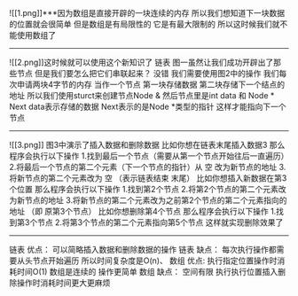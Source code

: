 ![[1.png]]***因为数组是直接开辟的一块连续的内存 所以我们想知道下一块数据的位置就会很简单
但是数组是有局限性的 它是有最大限制的 所以这时候我们就不能使用数组了
***
![[2.png]]这时候就可以使用这个新知识了 链表
图一虽然让我们成功开辟出了那些节点 但是我们要怎么把它们串联起来？
没错 我们需要使用图2中的操作 我们每次申请两块4字节的内存 当作一个节点
第一块存储数据 第二块存储下一个结点的地址
所以我们使用sturct来创建节点Node &
然后节点里是int data 和  Node * Next
	data表示存储的数据 
	Next表示的是Node *类型的指针 这样才能指向下一个节点
***
![[3.png]]
图3中演示了插入数据和删除数据
比如你想在链表末尾插入数据3 那么程序会执行以下操作
	1.找到最后一个节点（需要从第一个节点开始往后一直遍历）
	2.将最后一个节点的第二个元素（下一个节点的指针）从 空  改为新节点的地址
	3.将新节点的第二个元素改为 空 （表示链表结束 末尾）
比如你想插入新数据在第3个位置 那么程序会执行以下操作
	1.找到第2个节点
	2.将第2个节点的第二个元素改为新节点的地址
	3.将新节点的第二个元素改为之前第2个节点的第二个元素指向的地址
	（即 原第3个节点）
比如你想删除第4个节点 那么程序会执行以下操作
	1.找到第3个节点
	2.将第3个节点的第二个元素指向第5个节点
	这样就实现删除效果了
***
链表 优点：
	可以简略插入数据和删除数据的操作
链表 缺点：
	每次执行操作都需要从头节点开始遍历
	所以时间复杂度是O(n)、
数组 优点:
	执行指定位置操作时消耗时间O(1)
	数组是连续的 操作更简单
数组 缺点：
	空间有限
	执行执行位置插入删除操作时消耗时间更大更麻烦